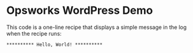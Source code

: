 # Opsworks WordPress Demo

This code is a one-line recipe that displays a simple message in the log when the recipe runs:

    ********** Hello, World! **********
